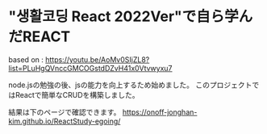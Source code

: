 # "생활코딩 React 2022Ver"で自ら学んだREACT
based on : 
https://youtu.be/AoMv0SIjZL8?list=PLuHgQVnccGMCOGstdDZvH41x0Vtvwyxu7

node.jsの勉強の後、jsの能力を向上するため始めました。
このプロジェクトではReactで簡単なCRUDを構築しました。

結果は下のページで確認できます。
https://onoff-jonghan-kim.github.io/ReactStudy-egoing/